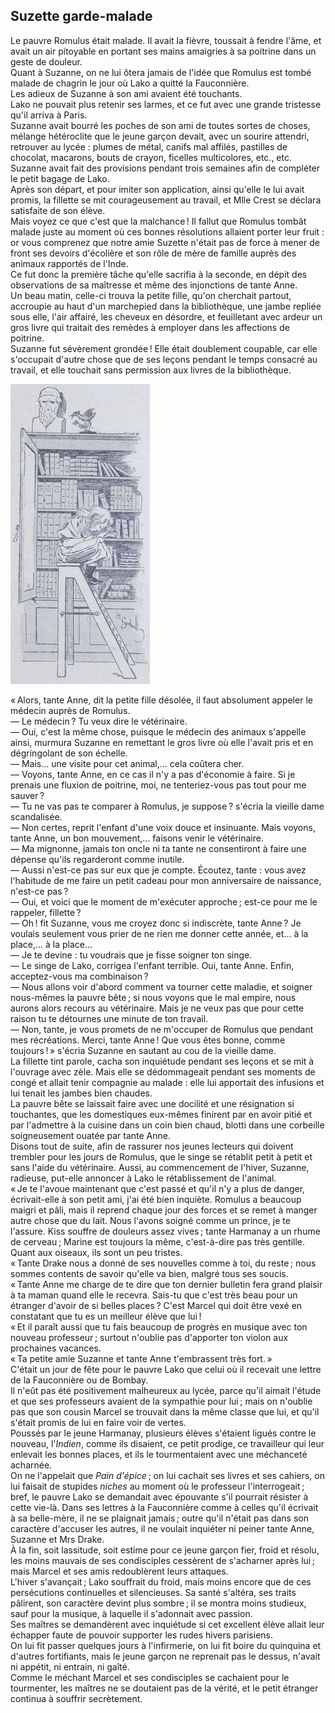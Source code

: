 ## Suzette garde-malade

Le pauvre Romulus était malade. Il avait la fièvre, toussait à fendre 
l'âme, et avait un air pitoyable en portant ses mains amaigries à sa poitrine 
dans un geste de douleur.  
Quant à Suzanne, on ne lui ôtera jamais de l'idée que Romulus est tombé 
malade de chagrin le jour où Lako a quitté la Fauconnière.  
Les adieux de Suzanne à son ami avaient été touchants.  
Lako ne pouvait plus retenir ses larmes, et ce fut avec une grande tristesse 
qu'il arriva à Paris.  
Suzanne avait bourré les poches de son ami de toutes sortes de choses, 
mélange hétéroclite que le jeune garçon devait, avec un sourire attendri, 
retrouver au lycée : plumes de métal, canifs mal affilés, pastilles de 
chocolat, macarons, bouts de crayon, ficelles multicolores, etc., etc.  
Suzanne avait fait des provisions pendant trois semaines afin de compléter le 
petit bagage de Lako.  
Après son départ, et pour imiter son application, ainsi qu'elle le lui avait 
promis, la fillette se mit courageusement au travail, et Mlle Crest se déclara 
satisfaite de son élève.  
Mais voyez ce que c'est que la malchance ! Il fallut que Romulus tombât 
malade juste au moment où ces bonnes résolutions allaient porter leur 
fruit : or vous comprenez que notre amie Suzette n'était pas de force à 
mener de front ses devoirs d'écolière et son rôle de mère de famille 
auprès des animaux rapportés de l'Inde.  
Ce fut donc la première tâche qu'elle sacrifia à la seconde, en dépit des 
observations de sa maîtresse et même des injonctions de tante Anne.  
Un beau matin, celle-ci trouva la petite fille, qu'on cherchait partout, 
accroupie au haut d'un marchepied dans la bibliothèque, une jambe repliée 
sous elle, l'air affairé, les cheveux en désordre, et feuilletant avec ardeur 
un gros livre qui traitait des remèdes à employer dans les affections de 
poitrine.  
Suzanne fut sévèrement grondée ! Elle était doublement coupable, car elle 
s'occupait d'autre chose que de ses leçons pendant le temps consacré au 
travail, et elle touchait sans permission aux livres de la bibliothèque.

![Suzanne feuilletait un gros livre.](../images/page087.jpg)

« Alors, tante Anne, dit la petite fille désolée, il faut absolument 
appeler le médecin auprès de Romulus.  
— Le médecin ? Tu veux dire le vétérinaire.  
— Oui, c'est la même chose, puisque le médecin des animaux s'appelle ainsi, 
murmura Suzanne en remettant le gros livre où elle l'avait pris et en 
dégringolant de son échelle.  
— Mais... une visite pour cet animal,... cela coûtera cher.  
— Voyons, tante Anne, en ce cas il n'y a pas d'économie à faire. Si je 
prenais une fluxion de poitrine, moi, ne tenteriez-vous pas tout pour me 
sauver ?  
— Tu ne vas pas te comparer à Romulus, je suppose ? s'écria la vieille 
dame scandalisée.  
— Non certes, reprit l'enfant d'une voix douce et insinuante. Mais voyons, 
tante Anne, un bon mouvement,... faisons venir le vétérinaire.  
— Ma mignonne, jamais ton oncle ni ta tante ne consentiront à faire une 
dépense qu'ils regarderont comme inutile.  
— Aussi n'est-ce pas sur eux que je compte. Écoutez, tante : vous avez 
l'habitude de me faire un petit cadeau pour mon anniversaire de naissance, 
n'est-ce pas ?  
— Oui, et voici que le moment de m'exécuter approche ; est-ce pour me le 
rappeler, fillette ?  
— Oh ! fit Suzanne, vous me croyez donc si indiscrète, tante Anne ? Je 
voulais seulement vous prier de ne rien me donner cette année, et... à la 
place,... à la place...  
— Je te devine : tu voudrais que je fisse soigner ton singe.  
— Le singe de Lako, corrigea l'enfant terrible. Oui, tante Anne. Enfin, 
acceptez-vous ma combinaison ?  
— Nous allons voir d'abord comment va tourner cette maladie, et soigner 
nous-mêmes la pauvre bête ; si nous voyons que le mal empire, nous aurons 
alors recours au vétérinaire. Mais je ne veux pas que pour cette raison tu te 
détournes une minute de ton travail.  
— Non, tante, je vous promets de ne m'occuper de Romulus que pendant mes 
récréations. Merci, tante Anne ! Que vous êtes bonne, comme 
toujours ! » s'écria Suzanne en sautant au cou de la vieille dame.  
La fillette tint parole, cacha son inquiétude pendant ses leçons et se mit à 
l'ouvrage avec zèle. Mais elle se dédommageait pendant ses moments de congé 
et allait tenir compagnie au malade : elle lui apportait des infusions et lui 
tenait les jambes bien chaudes.  
La pauvre bête se laissait faire avec une docilité et une résignation si 
touchantes, que les domestiques eux-mêmes finirent par en avoir pitié et par 
l'admettre à la cuisine dans un coin bien chaud, blotti dans une corbeille 
soigneusement ouatée par tante Anne.  
Disons tout de suite, afin de rassurer nos jeunes lecteurs qui doivent trembler 
pour les jours de Romulus, que le singe se rétablit petit à petit et sans 
l'aide du vétérinaire. Aussi, au commencement de l'hiver, Suzanne, radieuse, 
put-elle annoncer à Lako le rétablissement de l'animal.  
« Je te l'avoue maintenant que c'est passé et qu'il n'y a plus de danger, 
écrivait-elle à son petit ami, j'ai été bien inquiète. Romulus a beaucoup 
maigri et pâli, mais il reprend chaque jour des forces et se remet à manger 
autre chose que du lait. Nous l'avons soigné comme un prince, je te l'assure. 
Kiss souffre de douleurs assez vives ; tante Harmanay a un rhume de 
cerveau ; Marine est toujours la même, c'est-à-dire pas très gentille. 
Quant aux oiseaux, ils sont un peu tristes.  
« Tante Drake nous a donné de ses nouvelles comme à toi, du reste ; nous 
sommes contents de savoir qu'elle va bien, malgré tous ses soucis.  
« Tante Anne me charge de te dire que ton dernier bulletin fera grand 
plaisir à ta maman quand elle le recevra. Sais-tu que c'est très beau pour un 
étranger d'avoir de si belles places ? C'est Marcel qui doit être vexé en 
constatant que tu es un meilleur élève que lui !  
« Et il paraît aussi que tu fais beaucoup de progrès en musique avec ton 
nouveau professeur ; surtout n'oublie pas d'apporter ton violon aux 
prochaines vacances.  
« Ta petite amie Suzanne et tante Anne t'embrassent très fort. »  
C'était un jour de fête pour le pauvre Lako que celui où il recevait une 
lettre de la Fauconnière ou de Bombay.  
Il n'eût pas été positivement malheureux au lycée, parce qu'il aimait 
l'étude et que ses professeurs avaient de la sympathie pour lui ; mais on 
n'oublie pas que son cousin Marcel se trouvait dans la même classe que lui, et 
qu'il s'était promis de lui en faire voir de vertes.  
Poussés par le jeune Harmanay, plusieurs élèves s'étaient ligués contre le 
nouveau, l'_Indien_, comme ils disaient, ce petit prodige, ce travailleur qui 
leur enlevait les bonnes places, et ils le tourmentaient avec une méchanceté 
acharnée.  
On ne l'appelait que _Pain d'épice_ ; on lui cachait ses livres et ses 
cahiers, on lui faisait de stupides _niches_ au moment où le professeur 
l'interrogeait ; bref, le pauvre Lako se demandait avec épouvante s'il 
pourrait résister à cette vie-là. Dans ses lettres à la Fauconnière comme 
à celles qu'il écrivait à sa belle-mère, il ne se plaignait jamais ; 
outre qu'il n'était pas dans son caractère d'accuser les autres, il ne 
voulait inquiéter ni peiner tante Anne, Suzanne et Mrs Drake.  
À la fin, soit lassitude, soit estime pour ce jeune garçon fier, froid et 
résolu, les moins mauvais de ses condisciples cessèrent de s'acharner après 
lui ; mais Marcel et ses amis redoublèrent leurs attaques.  
L'hiver s'avançait ; Lako souffrait du froid, mais moins encore que de ces 
persécutions continuelles et silencieuses. Sa santé s'altéra, ses traits 
pâlirent, son caractère devint plus sombre ; il se montra moins studieux, 
sauf pour la musique, à laquelle il s'adonnait avec passion.  
Ses maîtres se demandèrent avec inquiétude si cet excellent élève allait 
leur échapper faute de pouvoir supporter les rudes hivers parisiens.  
On lui fit passer quelques jours à l'infirmerie, on lui fit boire du quinquina 
et d'autres fortifiants, mais le jeune garçon ne reprenait pas le dessus, 
n'avait ni appétit, ni entrain, ni gaîté.  
Comme le méchant Marcel et ses condisciples se cachaient pour le tourmenter, 
les maîtres ne se doutaient pas de la vérité, et le petit étranger continua 
à souffrir secrètement.
